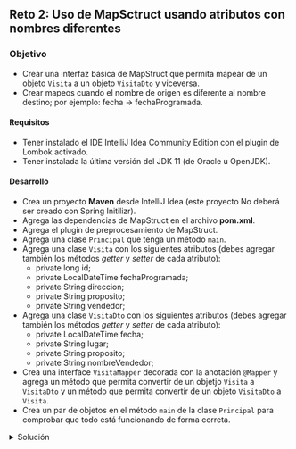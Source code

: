 ## Reto 2: Uso de MapSctruct usando atributos con nombres diferentes

### Objetivo
- Crear una interfaz básica de MapStruct que permita mapear de un objeto `Visita` a un objeto `VisitaDto` y viceversa.
- Crear mapeos cuando el nombre de origen es diferente al nombre destino; por ejemplo: fecha -> fechaProgramada.

#### Requisitos
- Tener instalado el IDE IntelliJ Idea Community Edition con el plugin de Lombok activado.
- Tener instalada la última versión del JDK 11 (de Oracle u OpenJDK).


#### Desarrollo
- Crea un proyecto **Maven** desde IntelliJ Idea (este proyecto No deberá ser creado con Spring Initilizr).
- Agrega las dependencias de MapStruct en el archivo **pom.xml**.
- Agrega el plugin de preprocesamiento de MapStruct.
- Agrega una clase `Principal` que tenga un método `main`.
- Agrega una clase `Visita` con los siguientes atributos (debes agregar también los métodos *getter* y *setter* de cada atributo):
    - private long id;
    - private LocalDateTime fechaProgramada;
    - private String direccion;
    - private String proposito;
    - private String vendedor;
- Agrega una clase `VisitaDto` con los siguientes atributos (debes agregar también los métodos *getter* y *setter* de cada atributo):
    - private LocalDateTime fecha;
    - private String lugar;
    - private String proposito;
    - private String nombreVendedor;
- Crea una interface `VisitaMapper` decorada con la anotación `@Mapper` y agrega un método que permita convertir de un objetjo `Visita` a `VisitaDto` y un método que permita convertir de un objeto `VisitaDto` a `Visita`.
- Crea un par de objetos en el método `main` de la clase `Principal` para comprobar que todo está funcionando de forma correta.


<details>
	<summary>Solución</summary>
1. Crea un proyecto **Maven** desde el IDE IntelliJ Idea. Este proyecto No deberá ser creado con Spring Initilizr.

2. Agrega al proyecto, en el archivo **pom.xml** las dependencias de MapStruct:

```xml
<dependencies>
        <dependency>
            <groupId>org.mapstruct</groupId>
            <artifactId>mapstruct</artifactId>
            <version>${org.mapstruct.version}</version>
        </dependency>
        <dependency>
            <groupId>org.mapstruct</groupId>
            <artifactId>mapstruct-processor</artifactId>
            <version>${org.mapstruct.version}</version>
            <optional>true</optional>
        </dependency>
</dependencies>
```
4. En el caso de MapStruct también hay que agregar un plugin de Maven, el cual se encargará de generar el código para realizar el mapeo correspondiente.
```xml
  <build>
        <plugins>
            <plugin>
                <groupId>org.apache.maven.plugins</groupId>
                <artifactId>maven-compiler-plugin</artifactId>
                <version>3.8.1</version>
                <configuration>
                    <source>11</source>
                    <target>11</target>
                    <annotationProcessorPaths>
                        <path>
                            <groupId>org.mapstruct</groupId>
                            <artifactId>mapstruct-processor</artifactId>
                            <version>${org.mapstruct.version}</version>
                        </path>
                    </annotationProcessorPaths>
                </configuration>
            </plugin>
        </plugins>
    </build>
```


5. Crea un nuevo paquete llamado `org.bedu.java.backend.sesion5.ejemplo2` y adentro crea una clase llamada `Principal` que tenga un método `main` de la siguiente forma:
```java
public class Principal {
    public static void main(String[] args) {
        
    }
}
```

6. Crea un subpaquete llamado `model` y adentro de este una clase llamada `Visita` con los siguientes atributos:
```java
    private long id;
    private LocalDateTime fechaProgramada;
    private String direccion;
    private String proposito;
    private String vendedor;
```
Coloca también sus métodos *getter* y *setter*.

7. Agrega, a la altura de `model` un paquete llamado `dtos`. Adentro de este agrega una clase llamada `VisitaDto` con los siguientes atributos:
```java
    private LocalDateTime fecha;
    private String lugar;
    private String proposito;
    private String nombreVendedor;
```
No olvides colocar también sus métodos *getter* y *setter*.

8. Dentro del paquete *dtos* agrega un subpquete llamado *mappings*.

9. Dentro del paquete `mappings` crea una **interface** llamada `VisitaMapper` y decórala con la anotación `@@Mapper`:
```java
    @Mapper
    public interface VisitaMapper {
    
    }
```

10. Agrega los siguientes métodos dentro de la interface `VisitaMapper`, el primero le dice a MapStruct que debe crear un método que transforme de un `Visita` (que recibe como parámetro) a un `VisitaDto` (que es el objeto que el método regresará). El segundo método hace lo opuesto, recibe un objeto `Visita` y regresa un objeto `VisitaDto` con los atribtos mapeados provenientes del `Cliente`. MapStruct se encargará de crear una implementación de esta interface.

```java
    VisitaDto visitaToVisitaDto(Visita visita);
    
    Visita visitaDtoToVisita(VisitaDto visitaDto);
```

11. Decora cada uno de los métodos con las anotaciones `@Mappings` y `@Mapping` indicando los nombres de los atributos de origen y destino de cada mapeo.

```java
@Mapper
public interface VisitaMapper {

    @Mappings({
            @Mapping(source = "fechaProgramada", target = "fecha"),
            @Mapping(source = "vendedor", target = "nombreVendedor"),
            @Mapping(source = "direccion", target = "lugar")
    })
    VisitaDto visitaToVisitaDto(Visita visita);

    @Mappings({
            @Mapping(source = "fecha", target = "fechaProgramada"),
            @Mapping(source = "nombreVendedor", target = "vendedor"),
            @Mapping(source = "lugar", target = "direccion")
    })
    Visita visitaDtoToVisita(VisitaDto visitaDto);
}
```

12. En el método `main` crea una una instancia de `Visita` colocando valores en sus atributos y luego crea una instancia de la clase que implementa la interface `VisitaMapper` y que es creada por MapStruct. Por default esta clase tendrá el mismo nombre que nuestra interface, agregando `Impl` al final:

```java
        Visita visita = new Visita();
        visita.setDireccion("Oficina del cliente");
        visita.setFechaProgramada(LocalDateTime.now().plusDays(5));
        visita.setProposito("Presentar nuevos productos");
        visita.setVendedor("Juan Pérez");

        VisitaMapper mapper  = new VisitaMapperImpl();
```

13. Usando esta instancia usa el método `visitaToVisitaDto` e imprime los valores de los atibutos del objeto `Visita` obtenido:
```java
        VisitaDto visitaDtoMapeada = mapper.visitaToVisitaDto(visita);

        System.out.printf("Propósito: %s%n", visitaDtoMapeada.getProposito());
        System.out.printf("Fecha de visita: %s%n", visitaDtoMapeada.getFecha());
        System.out.printf("Vendedor: %s%n%n", visitaDtoMapeada.getNombreVendedor());

```

En la consola de salida debe haber un mensaje similar al siguiente:

![imagen](img/img_01.png)

14. Has lo mismo pero ahora creando una instancia de `VisitaDto` e imprimiendo los valores del objeto `Visita` mapeado:
```java
        VisitaDto visitaDto = new VisitaDto();
        visitaDto.setFecha(LocalDateTime.now().plusDays(7));
        visitaDto.setLugar("Casa del cliente");
        visitaDto.setNombreVendedor("Juan Manuel");
        visitaDto.setProposito("Presentación de nuevos productos");

        Visita visitaMapeada = mapper.visitaDtoToVisita(visitaDto);

        System.out.printf("Propósito: %s%n", visitaMapeada.getProposito());
        System.out.printf("Fecha de visita: %s%n", visitaMapeada.getFechaProgramada());
        System.out.printf("Vendedor: %s%n", visitaMapeada.getVendedor());
```

![imagen](img/img_02.png)


</details>
